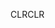 <span data-ttu-id="59aa5-101">CLR</span><span class="sxs-lookup"><span data-stu-id="59aa5-101">CLR</span></span>